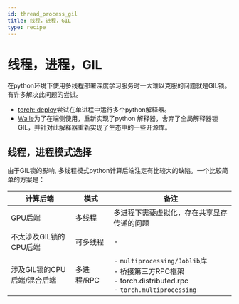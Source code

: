 ```yaml
---
id: thread_process_gil
title: 线程，进程，GIL
type: recipe
---
```


# 线程，进程，GIL





在python环境下使用多线程部署深度学习服务时一大难以克服的问题就是GIL锁。
有许多解决此问题的尝试。

- [torch::deploy](https://github.com/pytorch/multipy)尝试在单进程中运行多个python解释器。
- [Walle](https://www.usenix.org/system/files/osdi22-lv.pdf)为了在端侧使用，重新实现了python 解释器，舍弃了全局解释器锁 GIL，并针对此解释器重新实现了生态中的一些开源库。



## 线程，进程模式选择
由于GIL锁的影响, 多线程模式python计算后端注定有比较大的缺陷。一个比较简单的方案是：

| 计算后端                    | 模式       | 备注                                                                                                                      |
|---------------------------|----------|---------------------------------------------------------------------------------------------------------------------------|
| GPU后端                     | 多线程     | 多进程下需要虚拟化，存在共享显存传递的问题                                                                                 |
| 不太涉及GIL锁的CPU后端      | 可多线程   | -                                                                                                                         |
| 涉及GIL锁的CPU后端/混合后端 | 多进程/RPC | - `multiprocessing/Joblib`库<br />- 桥接第三方RPC框架 <br />- torch.distributed.rpc <br />- `torch.multiprocessing`<br /> |

